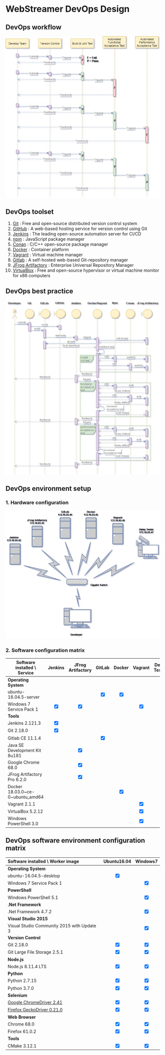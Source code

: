 # WebStreamer DevOps Design

## DevOps workflow
![fig.1](./draw.io/003-DevOps-workflow.jpg)

## DevOps toolset
1. [Git](https://git-scm.com/) : Free and open-source distributed version control system
2. [GitHub](https://github.com/) : A web-based hosting service for version control using Git
3. [Jenkins](https://jenkins.io/) : The leading open-source automation server for CI/CD
4. [npm](https://www.npmjs.com/) : JavaScript package manager
5. [Conan](https://conan.io/) : C/C++ open-source package manager
6. [Docker](https://www.docker.com/) : Container platform
7. [Vagrant](https://www.vagrantup.com/) : Virtual machine manager
8. [Gitlab](https://about.gitlab.com/) : A self-hosted web-based Git-repository manager
9. [JFrog Artifactory](https://jfrog.com/artifactory/) : Enterprise Universal Repository Manager
10. [VirtualBox](https://www.virtualbox.org/) : Free and open-source hypervisor or virtual machine monitor for x86 computers

## DevOps best practice
![fig.2](./draw.io/003-DevOps-best-practice.jpg)

## DevOps environment setup
### 1. Hardware configuration
![fig.3](./draw.io/003-DevOps-environment.jpg)
### 2. Software configuration matrix
Software installed \ Service | Jenkins | JFrog Artifactory | GitLab | Docker | Vagrant | Delay Tester
-----------------------------|:-------:|:-----------------:|:------:|:------:|:-------:|:------------:
__Operating System__||||||
ubuntu-16.04.5-server|||<input type="checkbox" checked="checked">|<input type="checkbox" checked="checked">||
Windows 7 Service Pack 1|<input type="checkbox" checked="checked">|<input type="checkbox" checked="checked">|||<input type="checkbox" checked="checked">|
__Tools__||||||
Jenkins 2.121.3|<input type="checkbox" checked="checked">|||||
Git 2.18.0|<input type="checkbox" checked="checked">|||||
Gitlab CE 11.1.4|||<input type="checkbox" checked="checked">|||
Java SE Development Kit 8u181||<input type="checkbox" checked="checked">||||
Google Chrome 68.0||<input type="checkbox" checked="checked">||||
JFrog Artifactory Pro 6.2.0||<input type="checkbox" checked="checked">||||
Docker 18.03.0~ce-0~ubuntu_amd64||||<input type="checkbox" checked="checked">||
Vagrant 2.1.1|||||<input type="checkbox" checked="checked">|
VirtualBox 5.2.12|||||<input type="checkbox" checked="checked">|
Windows PowerShell 3.0|||||<input type="checkbox" checked="checked">|

## DevOps software environment configuration matrix
Software installed \ Worker image | Ubuntu16.04   | Windows7
:----------------------------------|:-------------:|:---------:
__Operating System__||
ubuntu-16.04.5-desktop|<input type="checkbox" checked="checked">|
Windows 7 Service Pack 1||<input type="checkbox" checked="checked">
__PowerShell__||
Windows PowerShell 5.1||<input type="checkbox" checked="checked">
__.Net Framework__||
.Net Framework 4.7.2||<input type="checkbox" checked="checked">
__Visual Studio 2015__||
Visual Studio Community 2015 with Update 3||<input type="checkbox" checked="checked">
__Version Control__||
Git 2.18.0|<input type="checkbox" checked="checked">|<input type="checkbox" checked="checked">
Git Large File Storage 2.5.1|<input type="checkbox" checked="checked">|<input type="checkbox" checked="checked">
__Node.js__||
Node.js 8.11.4 LTS|<input type="checkbox" checked="checked">|<input type="checkbox" checked="checked">
__Python__||
Python 2.7.15|<input type="checkbox" checked="checked">|<input type="checkbox" checked="checked">
Python 3.7.0|<input type="checkbox" checked="checked">|<input type="checkbox" checked="checked">
__Selenium__||
[Google ChromeDriver 2.41](https://sites.google.com/a/chromium.org/chromedriver/downloads)|<input type="checkbox" checked="checked">|<input type="checkbox" checked="checked">
[Firefox GeckoDriver 0.21.0](https://github.com/mozilla/geckodriver/releases)|<input type="checkbox" checked="checked">|<input type="checkbox" checked="checked">
__Web Browser__||
Chrome 68.0|<input type="checkbox" checked="checked">|<input type="checkbox" checked="checked">
Firefox 61.0.2|<input type="checkbox" checked="checked">|<input type="checkbox" checked="checked">
__Tools__||
CMake 3.12.1|<input type="checkbox" checked="checked">|<input type="checkbox" checked="checked">